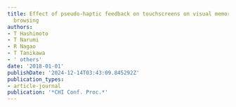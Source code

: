 ```yaml
---
title: Effect of pseudo-haptic feedback on touchscreens on visual memory during image
  browsing
authors:
- T Hashimoto
- T Narumi
- R Nagao
- T Tanikawa
- ' others'
date: '2018-01-01'
publishDate: '2024-12-14T03:43:09.845292Z'
publication_types:
- article-journal
publication: '*CHI Conf. Proc.*'
---
```

